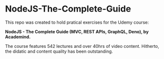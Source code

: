 # NodeJS-The-Complete-Guide

This repo was created to hold pratical exercises for the Udemy course: 

**NodeJS - The Complete Guide (MVC, REST APIs, GraphQL, Deno), by Academind.**

The course features 542 lectures and over 40hrs of video content.
Hitherto, the didatic and content quality has been outstanding.
